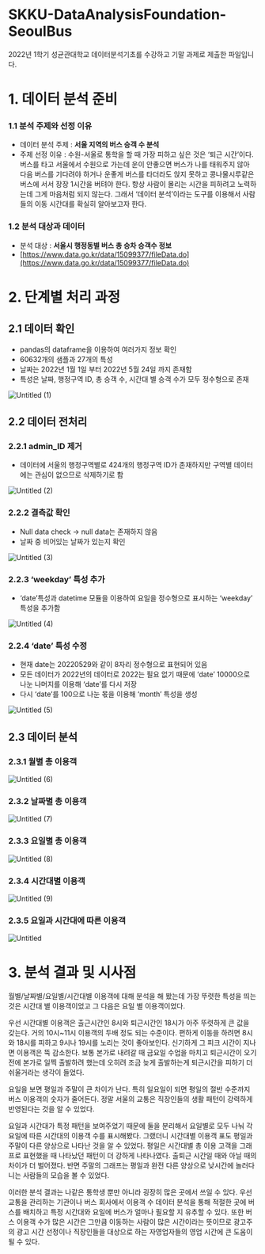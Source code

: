 # SKKU-DataAnalysisFoundation-SeoulBus

2022년 1학기 성균관대학교 데이터분석기초를 수강하고 기말 과제로 제출한 파일입니다.

# 1. 데이터 분석 준비

### 1.1 분석 주제와 선정 이유

- 데이터 분석 주제 : **서울 지역의 버스 승객 수 분석**
- 주제 선정 이유 : 수원-서울로 통학을 할 때 가장 피하고 싶은 것은 ‘퇴근 시간’이다. 버스를 타고 서울에서 수원으로 가는데 운이 안좋으면 버스가 나를 태워주지 않아 다음 버스를 기다려야 하거나 운좋게 버스를 타더라도 앉지 못하고 콩나물시루같은 버스에 서서 장장 1시간을 버텨야 한다. 항상 사람이 몰리는 시간을 피하려고 노력하는데 그게 마음처럼 되지 않는다. 그래서 ‘데이터 분석’이라는 도구를 이용해서 사람들의 이동 시간대를 확실히 알아보고자 한다.

### 1.2 분석 대상과 데이터

- 분석 대상 : ****서울시 행정동별 버스 총 승차 승객수 정보****
- [https://www.data.go.kr/data/15099377/fileData.do](https://www.data.go.kr/data/15099377/fileData.do)

# 2. 단계별 처리 과정

## 2.1 데이터 확인

- pandas의 dataframe을 이용하여 여러가지 정보 확인
- 60632개의 샘플과 27개의 특성
- 날짜는 2022년 1월 1일 부터 2022년 5월 24일 까지 존재함
- 특성은 날짜, 행정구역 ID, 총 승객 수, 시간대 별 승객 수가 모두 정수형으로 존재

![Untitled (1)](https://user-images.githubusercontent.com/96484143/222101195-ab133417-0f84-4d41-a64e-3e3ee9744431.png)

## 2.2 데이터 전처리

### 2.2.1 admin_ID 제거

- 데이터에 서울의 행정구역별로 424개의 행정구역 ID가 존재하지만 구역별 데이터에는 관심이 없으므로 삭제하기로 함

![Untitled (2)](https://user-images.githubusercontent.com/96484143/222101203-42f2bca6-c321-4286-b410-2ffdfd62d182.png)

### 2.2.2 결측값 확인

- Null data check → null data는 존재하지 않음
- 날짜 중 비어있는 날짜가 있는지 확인

![Untitled (3)](https://user-images.githubusercontent.com/96484143/222101207-9ae343a1-d5d7-475a-a4d9-2562b9dddc19.png)

### 2.2.3 ‘weekday’ 특성 추가

- ‘date’특성과 datetime 모듈을 이용하여 요일을 정수형으로 표시하는 ‘weekday’ 특성을 추가함

![Untitled (4)](https://user-images.githubusercontent.com/96484143/222101210-9533f4c9-a350-4f98-a672-7e927e1bf4b4.png)

### 2.2.4 ‘date’ 특성 수정

- 현재 date는 20220529와 같이 8자리 정수형으로 표현되어 있음
- 모든 데이터가 2022년의 데이터로 2022는 필요 없기 때문에 ‘date’ 10000으로 나눈 나머지를 이용해 ‘date’를 다시 저장
- 다시 ‘date’를 100으로 나눈 몫을 이용해 ‘month’ 특성을 생성

![Untitled (5)](https://user-images.githubusercontent.com/96484143/222101212-cc4a0c6e-65cc-42b4-a855-0f3922a59ffe.png)

## 2.3 데이터 분석

### 2.3.1 월별 총 이용객

![Untitled (6)](https://user-images.githubusercontent.com/96484143/222101217-02079b4f-7773-4003-93fc-356183d4d435.png)

### 2.3.2 날짜별 총 이용객

![Untitled (7)](https://user-images.githubusercontent.com/96484143/222101220-edd245c3-11e6-4b50-a2ac-7e3db62656b9.png)

### 2.3.3 요일별 총 이용객

![Untitled (8)](https://user-images.githubusercontent.com/96484143/222101223-2411e8e3-586a-4b82-b157-556e834d0fad.png)

### 2.3.4 시간대별 이용객

![Untitled (9)](https://user-images.githubusercontent.com/96484143/222101226-01300cdf-fc3a-4f38-9d0f-3070c5ac212b.png)

### 2.3.5 요일과 시간대에 따른 이용객

![Untitled](https://user-images.githubusercontent.com/96484143/222101229-55a9ad72-6c43-40e1-9822-8220284e98ef.png)

# 3. 분석 결과 및 시사점

월별/날짜별/요일별/시간대별 이용객에 대해 분석을 해 봤는데 가장 뚜렷한 특성을 띄는 것은 시간대 별 이용객이었고 그 다음은 요일 별 이용객이었다. 

우선 시간대별 이용객은 출근시간인 8시와 퇴근시간인 18시가 아주 뚜렷하게 큰 값을 갖는다. 거의 10시~11시 이용객의 두배 정도 되는 수준이다. 편하게 이동을 하려면 8시와 18시를 피하고 9시나 19시를 노리는 것이 좋아보인다. 신기하게 그 피크 시간이 지나면 이용객은 뚝 감소한다. 보통 본가로 내려갈 때 금요일 수업을 마치고 퇴근시간이 오기 전에 본가로 일찍 출발하려 했는데 오히려 조금 늦게 출발하는게 퇴근시간을 피하기 더 쉬울거라는 생각이 들었다.

요일을 보면 평일과 주말이 큰 차이가 난다. 특히 일요일이 되면 평일의 절반 수준까지 버스 이용객의 숫자가 줄어든다. 정말 서울의 교통은 직장인들의 생활 패턴이 강력하게 반영된다는 것을 알 수 있었다. 

요일과 시간대가 특정 패턴을 보여주었기 때문에 둘을 분리해서 요일별로 모두 나눠 각 요일에 따른 시간대의 이용객 수를 표시해봤다. 그랬더니 시간대별 이용객 표도 평일과 주말이 다른 양상으로 나타난 것을 알 수 있었다. 평일은 시간대별 총 이용 고객을 그래프로 표현했을 때 나타났던 패턴이 더 강하게 나타나였다. 출퇴근 시간일 때와 아닐 때의 차이가 더 벌어졌다. 반면 주말의 그래프는 평일과 완전 다른 양상으로 낮시간에 놀러다니는 사람들의 모습을 볼 수 있었다.

이러한 분석 결과는 나같은 통학생 뿐만 아니라 굉장히 많은 곳에서 쓰일 수 있다. 우선 교통을 관리하는 기관이나 버스 회사에서 이용객 수 데이터 분석을 통해 적절한 곳에 버스를 배치하고 특정 시간대와 요일에 버스가 얼마나 필요할 지 유추할 수 있다. 또한 버스 이용객 수가 많은 시간은 그만큼 이동하는 사람이 많은 시간이라는 뜻이므로 광고주의 광고 시간 선정이나 직장인들을 대상으로 하는 자영업자들의 영업 시간에 큰 도움이 될 수 있다.
